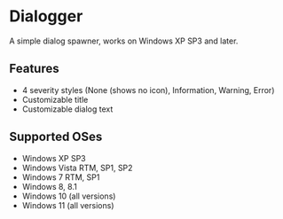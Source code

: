 # Dialogger
A simple dialog spawner, works on Windows XP SP3 and later.
## Features
- 4 severity styles (None (shows no icon), Information, Warning, Error)
- Customizable title
- Customizable dialog text
## Supported OSes
- Windows XP SP3
- Windows Vista RTM, SP1, SP2
- Windows 7 RTM, SP1
- Windows 8, 8.1
- Windows 10 (all versions)
- Windows 11 (all versions)
